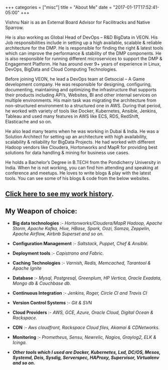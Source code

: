 +++
categories = ["misc"]
title = "About Me"
date = "2017-01-17T17:52:41-05:00"
+++

Vishnu Nair is as an External Board Advisor for Facilitracks and Native Sparrow.

He is also working as Global Head of DevOps – R&D BigData in VEON. His Job responsibilities include in setting up a high available, scalable & reliable architecture for the DMP. He is responsible for finding the right & latest tools which can improve the performance & stability of the DMP components. He is also responsible for running different microservices to support the DMP & Engagement Platform. He has around over 9+ years of experience in Linux, DevOps, BigData and Cloud Computing Technologies.

Before joining VEON, he lead a DevOps team at Getsocial – A Game development company. He was responsible for designing, configuring, documenting, maintaining and optimizing the infrastructure that supports their products including API’s, Websites, BI and other internal services on multiple environments. His main task was migrating the architecture from non-structured environment to a structured one in AWS. During that period, he worked with variety of tools like Docker, Kubernetes, Ansible, Jenkins, Tableau and used many features in AWS like ECS, RDS, RedShift, Elasticache and so on.

He also lead many teams when he was working in Dubai & India. He was a Solution Architect for setting up an architecture with high availability, scalability & reliability for BigData Projects. He had worked with different Hadoop vendors like Cloudera, Hortonworks and MapR for providing best solutions for data handling & mining for business use cases.

He holds a Bachelor’s Degree in B.TECH from the Pondicherry University in India. When he is not working, you can find him attending and speaking at conference and meetups. He loves to write blogs & play with the latest tools. You can see some of his blogs & code from the below websites.

## [Click here to see my work history](https://www.vishnudxb.me "My Work history").


## My Weapon of choice:

* **Big data technologies** :- *Hortonworks/Cloudera/MapR Hadoop, Apache Storm, Apache Kafka, Hive, HBase, Spark, Oozi, Samza, Zeppelin, Apache Airflow, Airbnb Superset and so on.*

* **Configuration Management** :-  *Saltstack, Puppet, Chef & Ansible.*

* **Deployment tools** :- *Capistrano and Fabric.*

* **Caching Technologies** :- *Varnish, Redis, Memcached, Tarantool & Apache Ignite*

* **Database** :- *Mysql, Postgresql, Greenplum, HP Vertica, Oracle Exadata, Mongo db & Couchbase db.*

* **Continuous Integration** :-  *Jenkins, Roger, Circle CI and Travis CI*

* **Version Control Systems** :-  *Git & SVN*

* **Cloud Providers** :- *AWS, GCE, Azure, Oracle Cloud, Digital Ocean & Rackspace.*

* **CDN** :-  *Aws cloudfront, Rackspace Cloud files, Akamai & CDNetworks.*

* **Monitoring** :- *Prometheus, Sensu, Newrelic, Nagios, Graylog2, ELK & Icinga.*

* ***Other tools which I used are Docker, Kubernetes, Lxd, DC/OS, Mesos, Systemd, Deis, Sysdig, Serverspec, HAProxy, Supervisor, Virtualenv and so on.***

